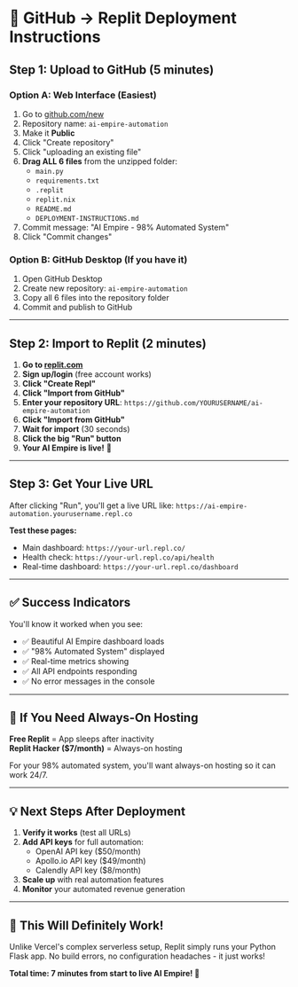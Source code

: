 # 🚀 GitHub → Replit Deployment Instructions

## Step 1: Upload to GitHub (5 minutes)

### Option A: Web Interface (Easiest)
1. Go to [github.com/new](https://github.com/new)
2. Repository name: `ai-empire-automation`
3. Make it **Public**
4. Click "Create repository"
5. Click "uploading an existing file"
6. **Drag ALL 6 files** from the unzipped folder:
   - `main.py`
   - `requirements.txt`
   - `.replit`
   - `replit.nix`
   - `README.md`
   - `DEPLOYMENT-INSTRUCTIONS.md`
7. Commit message: "AI Empire - 98% Automated System"
8. Click "Commit changes"

### Option B: GitHub Desktop (If you have it)
1. Open GitHub Desktop
2. Create new repository: `ai-empire-automation`
3. Copy all 6 files into the repository folder
4. Commit and publish to GitHub

---

## Step 2: Import to Replit (2 minutes)

1. **Go to [replit.com](https://replit.com)**
2. **Sign up/login** (free account works)
3. **Click "Create Repl"** 
4. **Click "Import from GitHub"**
5. **Enter your repository URL**: `https://github.com/YOURUSERNAME/ai-empire-automation`
6. **Click "Import from GitHub"**
7. **Wait for import** (30 seconds)
8. **Click the big "Run" button**
9. **Your AI Empire is live!** 🎉

---

## Step 3: Get Your Live URL

After clicking "Run", you'll get a live URL like:
`https://ai-empire-automation.yourusername.repl.co`

**Test these pages:**
- Main dashboard: `https://your-url.repl.co/`
- Health check: `https://your-url.repl.co/api/health`  
- Real-time dashboard: `https://your-url.repl.co/dashboard`

---

## ✅ Success Indicators

You'll know it worked when you see:
- ✅ Beautiful AI Empire dashboard loads
- ✅ "98% Automated System" displayed
- ✅ Real-time metrics showing
- ✅ All API endpoints responding
- ✅ No error messages in the console

---

## 🔧 If You Need Always-On Hosting

**Free Replit** = App sleeps after inactivity  
**Replit Hacker ($7/month)** = Always-on hosting

For your 98% automated system, you'll want always-on hosting so it can work 24/7.

---

## 💡 Next Steps After Deployment

1. **Verify it works** (test all URLs)
2. **Add API keys** for full automation:
   - OpenAI API key ($50/month)
   - Apollo.io API key ($49/month)  
   - Calendly API key ($8/month)
3. **Scale up** with real automation features
4. **Monitor** your automated revenue generation

---

## 🎯 This Will Definitely Work!

Unlike Vercel's complex serverless setup, Replit simply runs your Python Flask app. No build errors, no configuration headaches - it just works!

**Total time: 7 minutes from start to live AI Empire! 🚀**